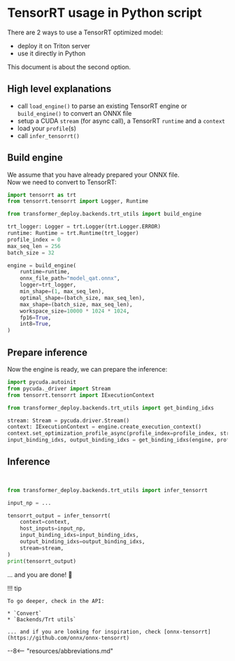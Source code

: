 # TensorRT usage in Python script

There are 2 ways to use a TensorRT optimized model:

* deploy it on Triton server
* use it directly in Python

This document is about the second option.

## High level explanations

* call `load_engine()` to parse an existing TensorRT engine or `build_engine()` to convert an ONNX file
* setup a CUDA `stream` (for async call), a TensorRT `runtime` and a `context`
* load your `profile`(s)
* call `infer_tensorrt()`

## Build engine

We assume that you have already prepared your ONNX file.  
Now we need to convert to TensorRT:

```python
import tensorrt as trt
from tensorrt.tensorrt import Logger, Runtime

from transformer_deploy.backends.trt_utils import build_engine

trt_logger: Logger = trt.Logger(trt.Logger.ERROR)
runtime: Runtime = trt.Runtime(trt_logger)
profile_index = 0
max_seq_len = 256
batch_size = 32

engine = build_engine(
    runtime=runtime,
    onnx_file_path="model_qat.onnx",
    logger=trt_logger,
    min_shape=(1, max_seq_len),
    optimal_shape=(batch_size, max_seq_len),
    max_shape=(batch_size, max_seq_len),
    workspace_size=10000 * 1024 * 1024,
    fp16=True,
    int8=True,
)
```

## Prepare inference

Now the engine is ready, we can prepare the inference:

```python
import pycuda.autoinit
from pycuda._driver import Stream
from tensorrt.tensorrt import IExecutionContext

from transformer_deploy.backends.trt_utils import get_binding_idxs

stream: Stream = pycuda.driver.Stream()
context: IExecutionContext = engine.create_execution_context()
context.set_optimization_profile_async(profile_index=profile_index, stream_handle=stream.handle)
input_binding_idxs, output_binding_idxs = get_binding_idxs(engine, profile_index)  # type: List[int], List[int]
```

## Inference

```python


from transformer_deploy.backends.trt_utils import infer_tensorrt

input_np = ...

tensorrt_output = infer_tensorrt(
    context=context,
    host_inputs=input_np,
    input_binding_idxs=input_binding_idxs,
    output_binding_idxs=output_binding_idxs,
    stream=stream,
)
print(tensorrt_output)
```

... and you are done! 🎉

!!! tip

    To go deeper, check in the API:

    * `Convert`
    * `Backends/Trt utils`

    ... and if you are looking for inspiration, check [onnx-tensorrt](https://github.com/onnx/onnx-tensorrt)

--8<-- "resources/abbreviations.md"